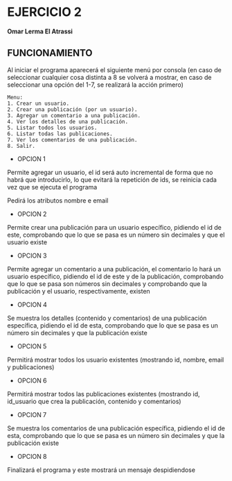# EJERCICIO 2

**Omar Lerma El Atrassi**

## FUNCIONAMIENTO

Al iniciar el programa aparecerá el siguiente menú por consola (en caso de seleccionar cualquier cosa distinta a 8 se volverá a mostrar, en caso de seleccionar una opción del 1-7,
se realizará la acción primero)
```plaintext
Menu:
1. Crear un usuario.
2. Crear una publicación (por un usuario).
3. Agregar un comentario a una publicación.
4. Ver los detalles de una publicación.
5. Listar todos los usuarios.
6. Listar todas las publicaciones.
7. Ver los comentarios de una publicación.
8. Salir.
```

* OPCION 1

Permite agregar un usuario, el id será auto incremental de forma que no habrá que introducirlo, lo que evitará la repetición de ids, se reinicia cada vez que se ejecuta el programa

Pedirá los atributos nombre e email

* OPCION 2

Permite crear una publicación para un usuario específico, pidiendo el id de este, comprobando que lo que se pasa es un número sin decimales y que el usuario existe

* OPCION 3
  
Permite agregar un comentario a una publicación, el comentario lo hará un usuario específico, pidiendo el id de este y de la publicación, comprobando que lo que se pasa son números sin decimales y comprobando que la publicación y el usuario, respectivamente, existen

* OPCION 4

Se muestra los detalles (contenido y comentarios) de una publicación específica, pidiendo el id de esta, comprobando que lo que se pasa es un número sin decimales y que la publicación existe

* OPCION 5

Permitirá mostrar todos los usuario existentes (mostrando id, nombre, email y publicaciones)

* OPCION 6

Permitirá mostrar todos las publicaciones existentes (mostrando id, id_usuario que crea la publicación, contenido y comentarios)

* OPCION 7

Se muestra los comentarios de una publicación específica, pidiendo el id de esta, comprobando que lo que se pasa es un número sin decimales y que la publicación existe

* OPCION 8

Finalizará el programa y este mostrará un mensaje despidiendose
